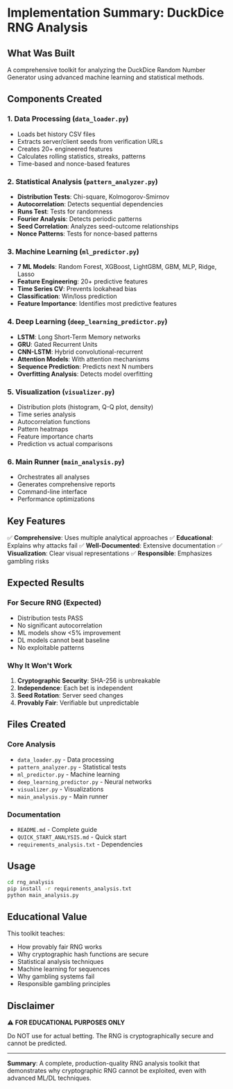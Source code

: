 # Implementation Summary: DuckDice RNG Analysis

## What Was Built

A comprehensive toolkit for analyzing the DuckDice Random Number Generator using advanced machine learning and statistical methods.

## Components Created

### 1. Data Processing (`data_loader.py`)
- Loads bet history CSV files
- Extracts server/client seeds from verification URLs
- Creates 20+ engineered features
- Calculates rolling statistics, streaks, patterns
- Time-based and nonce-based features

### 2. Statistical Analysis (`pattern_analyzer.py`)
- **Distribution Tests**: Chi-square, Kolmogorov-Smirnov
- **Autocorrelation**: Detects sequential dependencies
- **Runs Test**: Tests for randomness
- **Fourier Analysis**: Detects periodic patterns
- **Seed Correlation**: Analyzes seed-outcome relationships
- **Nonce Patterns**: Tests for nonce-based patterns

### 3. Machine Learning (`ml_predictor.py`)
- **7 ML Models**: Random Forest, XGBoost, LightGBM, GBM, MLP, Ridge, Lasso
- **Feature Engineering**: 20+ predictive features
- **Time Series CV**: Prevents lookahead bias
- **Classification**: Win/loss prediction
- **Feature Importance**: Identifies most predictive features

### 4. Deep Learning (`deep_learning_predictor.py`)
- **LSTM**: Long Short-Term Memory networks
- **GRU**: Gated Recurrent Units
- **CNN-LSTM**: Hybrid convolutional-recurrent
- **Attention Models**: With attention mechanisms
- **Sequence Prediction**: Predicts next N numbers
- **Overfitting Analysis**: Detects model overfitting

### 5. Visualization (`visualizer.py`)
- Distribution plots (histogram, Q-Q plot, density)
- Time series analysis
- Autocorrelation functions
- Pattern heatmaps
- Feature importance charts
- Prediction vs actual comparisons

### 6. Main Runner (`main_analysis.py`)
- Orchestrates all analyses
- Generates comprehensive reports
- Command-line interface
- Performance optimizations

## Key Features

✅ **Comprehensive**: Uses multiple analytical approaches
✅ **Educational**: Explains why attacks fail
✅ **Well-Documented**: Extensive documentation
✅ **Visualization**: Clear visual representations
✅ **Responsible**: Emphasizes gambling risks

## Expected Results

### For Secure RNG (Expected)
- Distribution tests PASS
- No significant autocorrelation
- ML models show <5% improvement
- DL models cannot beat baseline
- No exploitable patterns

### Why It Won't Work
1. **Cryptographic Security**: SHA-256 is unbreakable
2. **Independence**: Each bet is independent
3. **Seed Rotation**: Server seed changes
4. **Provably Fair**: Verifiable but unpredictable

## Files Created

### Core Analysis
- `data_loader.py` - Data processing
- `pattern_analyzer.py` - Statistical tests
- `ml_predictor.py` - Machine learning
- `deep_learning_predictor.py` - Neural networks
- `visualizer.py` - Visualizations
- `main_analysis.py` - Main runner

### Documentation
- `README.md` - Complete guide
- `QUICK_START_ANALYSIS.md` - Quick start
- `requirements_analysis.txt` - Dependencies

## Usage

```bash
cd rng_analysis
pip install -r requirements_analysis.txt
python main_analysis.py
```

## Educational Value

This toolkit teaches:
- How provably fair RNG works
- Why cryptographic hash functions are secure
- Statistical analysis techniques
- Machine learning for sequences
- Why gambling systems fail
- Responsible gambling principles

## Disclaimer

⚠️ **FOR EDUCATIONAL PURPOSES ONLY**

Do NOT use for actual betting. The RNG is cryptographically secure and cannot be predicted.

---

**Summary**: A complete, production-quality RNG analysis toolkit that demonstrates why cryptographic RNG cannot be exploited, even with advanced ML/DL techniques.
